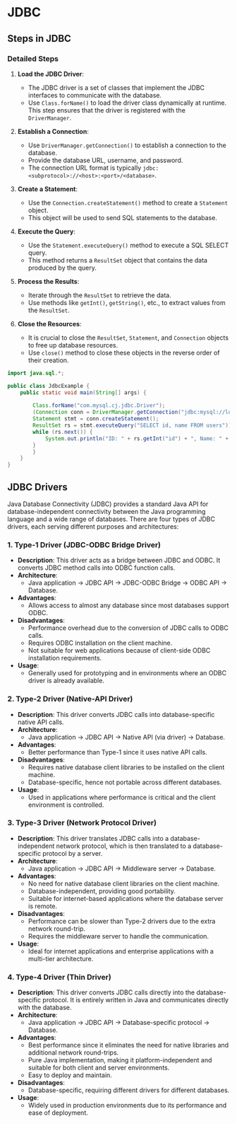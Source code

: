 # JDBC

## Steps in JDBC

### Detailed Steps

1. **Load the JDBC Driver**:
   - The JDBC driver is a set of classes that implement the JDBC interfaces to communicate with the database.
   - Use `Class.forName()` to load the driver class dynamically at runtime. This step ensures that the driver is registered with the `DriverManager`.

2. **Establish a Connection**:
   - Use `DriverManager.getConnection()` to establish a connection to the database.
   - Provide the database URL, username, and password.
   - The connection URL format is typically `jdbc:<subprotocol>://<host>:<port>/<database>`.

3. **Create a Statement**:
   - Use the `Connection.createStatement()` method to create a `Statement` object.
   - This object will be used to send SQL statements to the database.

4. **Execute the Query**:
   - Use the `Statement.executeQuery()` method to execute a SQL SELECT query.
   - This method returns a `ResultSet` object that contains the data produced by the query.

5. **Process the Results**:
   - Iterate through the `ResultSet` to retrieve the data.
   - Use methods like `getInt()`, `getString()`, etc., to extract values from the `ResultSet`.

6. **Close the Resources**:
   - It is crucial to close the `ResultSet`, `Statement`, and `Connection` objects to free up database resources.
   - Use `close()` method to close these objects in the reverse order of their creation.

```java
import java.sql.*;

public class JdbcExample {
    public static void main(String[] args) {
    
        Class.forName("com.mysql.cj.jdbc.Driver");
        (Connection conn = DriverManager.getConnection("jdbc:mysql://localhost:3306/testdb", "username", "password");
        Statement stmt = conn.createStatement();
        ResultSet rs = stmt.executeQuery("SELECT id, name FROM users")) {
        while (rs.next()) {
            System.out.println("ID: " + rs.getInt("id") + ", Name: " + rs.getString("name"));
        }
        }
    }
}
```

## JDBC Drivers 

Java Database Connectivity (JDBC) provides a standard Java API for database-independent connectivity between the Java programming language and a wide range of databases. There are four types of JDBC drivers, each serving different purposes and architectures:

### 1. Type-1 Driver (JDBC-ODBC Bridge Driver)

- **Description**: This driver acts as a bridge between JDBC and ODBC. It converts JDBC method calls into ODBC function calls.
- **Architecture**:
  - Java application -> JDBC API -> JDBC-ODBC Bridge -> ODBC API -> Database.
- **Advantages**:
  - Allows access to almost any database since most databases support ODBC.
- **Disadvantages**:
  - Performance overhead due to the conversion of JDBC calls to ODBC calls.
  - Requires ODBC installation on the client machine.
  - Not suitable for web applications because of client-side ODBC installation requirements.
- **Usage**:
  - Generally used for prototyping and in environments where an ODBC driver is already available.

### 2. Type-2 Driver (Native-API Driver)

- **Description**: This driver converts JDBC calls into database-specific native API calls.
- **Architecture**:
  - Java application -> JDBC API -> Native API (via driver) -> Database.
- **Advantages**:
  - Better performance than Type-1 since it uses native API calls.
- **Disadvantages**:
  - Requires native database client libraries to be installed on the client machine.
  - Database-specific, hence not portable across different databases.
- **Usage**:
  - Used in applications where performance is critical and the client environment is controlled.

### 3. Type-3 Driver (Network Protocol Driver)

- **Description**: This driver translates JDBC calls into a database-independent network protocol, which is then translated to a database-specific protocol by a server.
- **Architecture**:
  - Java application -> JDBC API -> Middleware server -> Database.
- **Advantages**:
  - No need for native database client libraries on the client machine.
  - Database-independent, providing good portability.
  - Suitable for internet-based applications where the database server is remote.
- **Disadvantages**:
  - Performance can be slower than Type-2 drivers due to the extra network round-trip.
  - Requires the middleware server to handle the communication.
- **Usage**:
  - Ideal for internet applications and enterprise applications with a multi-tier architecture.

### 4. Type-4 Driver (Thin Driver)

- **Description**: This driver converts JDBC calls directly into the database-specific protocol. It is entirely written in Java and communicates directly with the database.
- **Architecture**:
  - Java application -> JDBC API -> Database-specific protocol -> Database.
- **Advantages**:
  - Best performance since it eliminates the need for native libraries and additional network round-trips.
  - Pure Java implementation, making it platform-independent and suitable for both client and server environments.
  - Easy to deploy and maintain.
- **Disadvantages**:
  - Database-specific, requiring different drivers for different databases.
- **Usage**:
  - Widely used in production environments due to its performance and ease of deployment.

